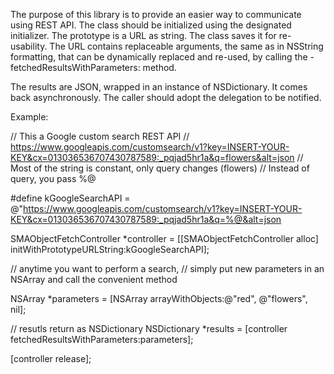 The purpose of this library is to provide an easier way to communicate using REST API.
The class should be initialized using the designated initializer.
The prototype is a URL as string. The class saves it for re-usability.
The URL contains replaceable arguments, the same as in NSString formatting, that can be
dynamically replaced and re-used, by calling the -fetchedResultsWithParameters: method.
 
The results are JSON, wrapped in an instance of NSDictionary. It comes back asynchronously.
The caller should adopt the delegation to be notified.
 
Example:
 
 
//  This a Google custom search REST API
//  https://www.googleapis.com/customsearch/v1?key=INSERT-YOUR-KEY&cx=013036536707430787589:_pqjad5hr1a&q=flowers&alt=json
//  Most of the string is constant, only query changes (flowers)
//  Instead of query, you pass %@
 
 
#define kGoogleSearchAPI = @"https://www.googleapis.com/customsearch/v1?key=INSERT-YOUR-KEY&cx=013036536707430787589:_pqjad5hr1a&q=%@&alt=json
 
SMAObjectFetchController *controller = [[SMAObjectFetchController alloc] initWithPrototypeURLString:kGoogleSearchAPI];
 
// anytime you want to perform a search,
// simply put new parameters in an NSArray and call the convenient method
 
NSArray *parameters = [NSArray arrayWithObjects:@"red", @"flowers", nil];
 
// resutls return as NSDictionary
NSDictionary *results = [controller fetchedResultsWithParameters:parameters];
 
[controller release];
 
 